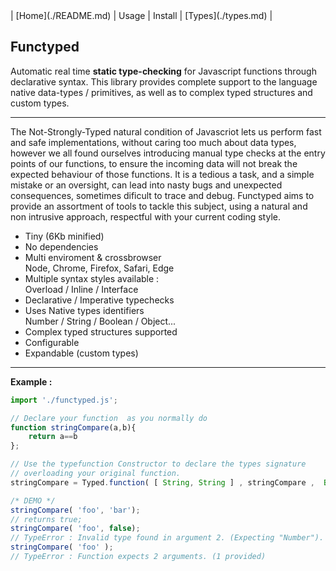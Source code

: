 <link rel="stylesheet" href="style.css">
| [Home](./README.md) | Usage | Install | [Types](./types.md)  |

## Functyped


Automatic real time **static type-checking** for Javascript functions through declarative syntax. This library provides  complete support to the language native data-types / primitives,  as well as to complex typed structures and custom types. 


---

<div id="cols" class="cols">
	<div class="text-justified">
The  Not-Strongly-Typed natural condition of Javascriot lets us perform fast and safe implementations, without caring too much about data types, however we all found ourselves introducing manual type checks at the entry points of our functions, to ensure the incoming data will not break the expected behaviour of those functions.
It is a tedious a task, and a simple mistake or an oversight, can lead into  nasty bugs and unexpected consequences, sometimes dificult to trace and debug. Functyped aims to provide an assortment of tools to tackle this subject, using a natural and non intrusive approach, respectful with your current coding style.
    </div>
	<ul class="features">
        <li>Tiny (6Kb minified)</li>
        <li>No dependencies</li>
        <li>Multi enviroment & crossbrowser 
          <div class="small-text">Node, Chrome, Firefox, Safari, Edge</div>
        </li>
        <li>Multiple syntax styles available : 
          <div class="small-text">Overload / Inline / Interface</div>
        </li>
        <li>Declarative / Imperative typechecks</li>
        <li>Uses Native types identifiers
          <div class="small-text">Number / String / Boolean / Object...</div>
        </li>
        <li>Complex typed structures supported</li>
        <li>Configurable</li>
        <li>Expandable (custom types)</li>
    </ul>
</div>

---


**Example :**

```javascript
import './functyped.js';

// Declare your function  as you normally do
function stringCompare(a,b){
	return a==b
};

// Use the typefunction Constructor to declare the types signature 
// overloading your original function.
stringCompare = Typed.function( [ String, String ] , stringCompare ,  Boolean);

/* DEMO */
stringCompare( 'foo', 'bar'); 
// returns true;
stringCompare( 'foo', false); 
// TypeError : Invalid type found in argument 2. (Expecting "Number").
stringCompare( 'foo' ); 
// TypeError : Function expects 2 arguments. (1 provided)
```
